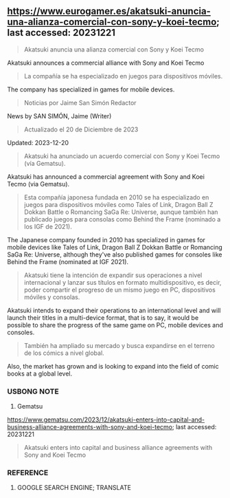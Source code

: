 ## https://www.eurogamer.es/akatsuki-anuncia-una-alianza-comercial-con-sony-y-koei-tecmo; last accessed: 20231221

> Akatsuki anuncia una alianza comercial con Sony y Koei Tecmo

Akatsuki announces a commercial alliance with Sony and Koei Tecmo

> La compañía se ha especializado en juegos para dispositivos móviles.

The company has specialized in games for mobile devices.

> Noticias por Jaime San Simón Redactor

News by SAN SIMÓN, Jaime (Writer)

> Actualizado el 20 de Diciembre de 2023

Updated: 2023-12-20

> Akatsuki ha anunciado un acuerdo comercial con Sony y Koei Tecmo (vía Gematsu).

Akatsuki has announced a commercial agreement with Sony and Koei Tecmo (via Gematsu).

> Esta compañía japonesa fundada en 2010 se ha especializado en juegos para dispositivos móviles como Tales of Link, Dragon Ball Z Dokkan Battle o Romancing SaGa Re: Universe, aunque también han publicado juegos para consolas como Behind the Frame (nominado a los IGF de 2021).

The Japanese company founded in 2010 has specialized in games for mobile devices like Tales of Link, Dragon Ball Z Dokkan Battle or Romancing SaGa Re: Universe, although they've also published games for consoles like Behind the Frame (nominated at IGF 2021).

> Akatsuki tiene la intención de expandir sus operaciones a nivel internacional y lanzar sus títulos en formato multidispositivo, es decir, poder compartir el progreso de un mismo juego en PC, dispositivos móviles y consolas.

Akatsuki intends to expand their operations to an international level and will launch their titles in a multi-device format, that is to say, it would be possible to share the progress of the same game on PC, mobile devices and consoles.

> También ha ampliado su mercado y busca expandirse en el terreno de los cómics a nivel global. 

Also, the market has grown and is looking to expand into the field of comic books at a global level.

### USBONG NOTE

1) Gematsu

https://www.gematsu.com/2023/12/akatsuki-enters-into-capital-and-business-alliance-agreements-with-sony-and-koei-tecmo; last accessed: 20231221

> Akatsuki enters into capital and business alliance agreements with Sony and Koei Tecmo 


### REFERENCE

1) GOOGLE SEARCH ENGINE; TRANSLATE 